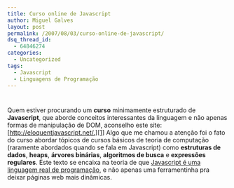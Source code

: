 ```yaml
---
title: Curso online de Javascript
author: Miguel Galves
layout: post
permalink: /2007/08/03/curso-online-de-javascript/
dsq_thread_id:
  - 64846274
categories:
  - Uncategorized
tags:
  - Javascript
  - Linguagens de Programação
---
```

# 

Quem estiver procurando um **curso** minimamente estruturado de **Javascript**, que aborde conceitos interessantes da linguagem e não apenas formas de manipulação de DOM, aconselho este site: [http://eloquentjavascript.net/.][1] Algo que me chamou a atenção foi o fato do curso abordar tópicos de cursos básicos de teoria de computação (raramente abordados quando se fala em Javascript) como **estruturas de dados**, **heaps**, **árvores binárias**, **algoritmos de busca** e **expressões regulares**. Este texto se encaixa na teoria de que [Javascript é uma linguagem real de programação][2], e não apenas uma ferramentinha pra deixar páginas web mais dinâmicas.

 [1]: http://eloquentjavascript.net/
 [2]: http://log4dev.wordpress.com/2007/07/12/javascript-e-uma-linguagem-seria/